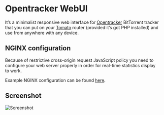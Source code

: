 # Opentracker WebUI

It’s a minimalist responsive web interface for [Opentracker](https://erdgeist.org/arts/software/opentracker/) BitTorrent tracker that you can put on your [Tomato](http://tomato.groov.pl/) router (provided it’s got PHP installed) and use from anywhere with any device.

## NGINX configuration

Because of restrictive cross-origin request JavaScript policy you need to configure your web server properly in order for real-time statistics display to work.

Example NGINX configuration can be found [here](https://github.com/garnetius/opentracker-webui/blob/master/nginx.conf).

## Screenshot

![Screenshot](https://raw.github.com/garnetius/opentracker-webui/master/screenshot.png "Screenshot")

